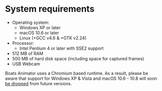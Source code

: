 # System requirements

  * Operating system:
    * Windows XP or later
    * macOS 10.6 or later
    * Linux (+GCC v4.6 & +GTK v2.24)
  * Processor:
    * Intel Pentium 4 or later with SSE2 support
  * 512 MB of RAM
  * 500 MB of hard disk space (including space for captured frames)
  * USB Webcam

Boats Animator uses a Chromium based runtime. As a result, please be aware that support for Windows XP & Vista and macOS 10.6 - 10.8 will soon [be dropped](https://chrome.googleblog.com/2015/11/updates-to-chrome-platform-support.html) from future versions.